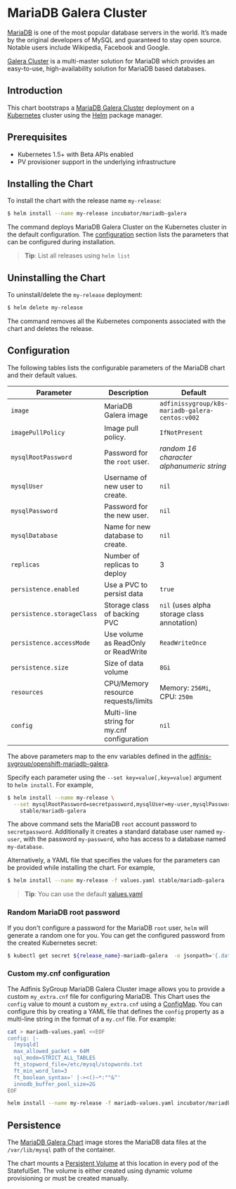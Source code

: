 # MariaDB Galera Cluster

[MariaDB](https://mariadb.org/) is one of the most popular database servers in the world. It’s made by the original developers of MySQL and guaranteed to stay open source. Notable users include Wikipedia, Facebook and Google.

[Galera Cluster](http://galeracluster.com/) is a multi-master solution for MariaDB which provides an easy-to-use, high-availability solution for MariaDB based databases.

## Introduction

This chart bootstraps a [MariaDB Galera Cluster](https://github.com/adfinis-sygroup/openshift-mariadb-galera) deployment on a [Kubernetes](https://kubernetes.io) cluster using the [Helm](https://helm.sh) package manager.

## Prerequisites

- Kubernetes 1.5+ with Beta APIs enabled
- PV provisioner support in the underlying infrastructure

## Installing the Chart

To install the chart with the release name `my-release`:

```bash
$ helm install --name my-release incubator/mariadb-galera
```

The command deploys MariaDB Galera Cluster on the Kubernetes cluster in the default configuration. The [configuration](#configuration) section lists the parameters that can be configured during installation.

> **Tip**: List all releases using `helm list`

## Uninstalling the Chart

To uninstall/delete the `my-release` deployment:

```bash
$ helm delete my-release
```

The command removes all the Kubernetes components associated with the chart and deletes the release.

## Configuration

The following tables lists the configurable parameters of the MariaDB chart and their default values.

| Parameter                  | Description                                | Default                                                    |
| -----------------------    | ----------------------------------         | ---------------------------------------------------------- |
| `image`                    | MariaDB Galera image                       | `adfinissygroup/k8s-mariadb-galera-centos:v002`            |
| `imagePullPolicy`          | Image pull policy.                         | `IfNotPresent`                                             |
| `mysqlRootPassword`        | Password for the `root` user.              | _random 16 character alphanumeric string_                  |
| `mysqlUser`                | Username of new user to create.            | `nil`                                                      |
| `mysqlPassword`            | Password for the new user.                 | `nil`                                                      |
| `mysqlDatabase`            | Name for new database to create.           | `nil`                                                      |
| `replicas`                 | Number of replicas to deploy               | 3                                                          |
| `persistence.enabled`      | Use a PVC to persist data                  | `true`                                                     |
| `persistence.storageClass` | Storage class of backing PVC               | `nil` (uses alpha storage class annotation)                |
| `persistence.accessMode`   | Use volume as ReadOnly or ReadWrite        | `ReadWriteOnce`                                            |
| `persistence.size`         | Size of data volume                        | `8Gi`                                                      |
| `resources`                | CPU/Memory resource requests/limits        | Memory: `256Mi`, CPU: `250m`                               |
| `config`                   | Multi-line string for my.cnf configuration | `nil`                                                      |

The above parameters map to the env variables defined in the [adfinis-sygroup/openshift-mariadb-galera](https://github.com/adfinis-sygroup/openshift-mariadb-galera).

Specify each parameter using the `--set key=value[,key=value]` argument to `helm install`. For example,

```bash
$ helm install --name my-release \
  --set mysqlRootPassword=secretpassword,mysqlUser=my-user,mysqlPassword=my-password,mysqlDatabase=my-database \
    stable/mariadb-galera
```

The above command sets the MariaDB `root` account password to `secretpassword`. Additionally it creates a standard database user named `my-user`, with the password `my-password`, who has access to a database named `my-database`.

Alternatively, a YAML file that specifies the values for the parameters can be provided while installing the chart. For example,

```bash
$ helm install --name my-release -f values.yaml stable/mariadb-galera
```

> **Tip**: You can use the default [values.yaml](values.yaml)

### Random MariaDB root password

If you don't configure a password for the MariaDB `root` user, `helm` will
generate a random one for you. You can get the configured password from the
created Kubernetes secret:

```bash
$ kubectl get secret ${release_name}-mariadb-galera  -o jsonpath='{.data.mysql-root-password}' | base64 -d
```

### Custom my.cnf configuration

The Adfinis SyGroup MariaDB Galera Cluster image allows you to provide a custom
`my_extra.cnf` file for configuring MariaDB.
This Chart uses the `config` value to mount a custom `my_extra.cnf` using a [ConfigMap](https://kubernetes.io/docs/user-guide/configmap/).
You can configure this by creating a YAML file that defines the `config` property as a multi-line string in the format of a `my.cnf` file.
For example:

```bash
cat > mariadb-values.yaml <<EOF
config: |-
  [mysqld]
  max_allowed_packet = 64M
  sql_mode=STRICT_ALL_TABLES
  ft_stopword_file=/etc/mysql/stopwords.txt
  ft_min_word_len=3
  ft_boolean_syntax=' |-><()~*:""&^'
  innodb_buffer_pool_size=2G
EOF

helm install --name my-release -f mariadb-values.yaml incubator/mariadb-galera
```

## Persistence

The [MariaDB Galera Chart](https://github.com/kubernetes/charts/) image stores the MariaDB data files at the `/var/lib/mysql` path of the container.

The chart mounts a [Persistent Volume](kubernetes.io/docs/user-guide/persistent-volumes/) at this location in every pod of the StatefulSet. The volume is either created using dynamic volume provisioning or must be created manually.
